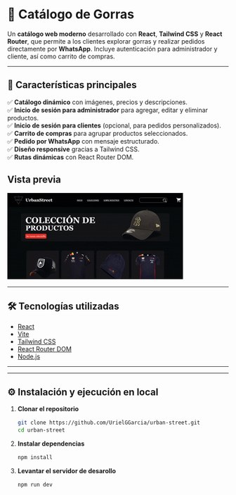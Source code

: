 # 🧢 Catálogo de Gorras

Un **catálogo web moderno** desarrollado con **React**, **Tailwind CSS** y **React Router**, que permite a los clientes explorar gorras y realizar pedidos directamente por **WhatsApp**. Incluye autenticación para administrador y cliente, así como carrito de compras.

---

## 📌 Características principales

✅ **Catálogo dinámico** con imágenes, precios y descripciones.  
✅ **Inicio de sesión para administrador** para agregar, editar y eliminar productos.  
✅ **Inicio de sesión para clientes** (opcional, para pedidos personalizados).  
✅ **Carrito de compras** para agrupar productos seleccionados.  
✅ **Pedido por WhatsApp** con mensaje estructurado.  
✅ **Diseño responsive** gracias a Tailwind CSS.  
✅ **Rutas dinámicas** con React Router DOM.

## Vista previa
![alt text](public/preview.gif)

---

## 🛠️ Tecnologías utilizadas

- [React](https://react.dev/)
- [Vite](https://vitejs.dev/)
- [Tailwind CSS](https://tailwindcss.com/)
- [React Router DOM](https://reactrouter.com/)
- [Node.js](https://nodejs.org/)

---


---

## ⚙️ Instalación y ejecución en local

1. **Clonar el repositorio**
   ```bash
   git clone https://github.com/UrielGGarcia/urban-street.git
   cd urban-street

2. **Instalar dependencias**
   ```bash
   npm install

3. **Levantar el servidor de desarollo**
   ```
   npm run dev

